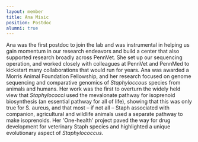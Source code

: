 ```yaml
---
layout: member
title: Ana Misic
position: Postdoc
alumni: true
---
```


Ana was the first postdoc to join the lab and was instrumental in helping us gain momentum in our research endeavors and build a center that also supported research broadly across PennVet.  She set up our sequencing operation, and worked closely with colleagues at PennVet and PennMed to kickstart many collaborations that would run for years.  Ana was awarded a Morris Animal Foundation Fellowship, and her research focused on genome sequencing and comparative genomics of *Staphyloccous* species from animals and humans.  Her work was the first to overturn the widely held view that *Staphylococci* used the mevalonate pathway for isoprenoid biosynthesis (an essential pathway for all of life), showing that this was only true for S. aureus, and that most – if not all – Staph associated with companion, agricultural and wildlife animals used a separate pathway to make isoprenoids.  Her 'One-health' project paved the way for drug development for veterinary Staph species and highlighted a unique evolutionary aspect of *Staphylococcus*.
